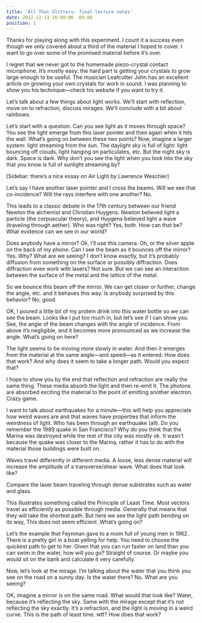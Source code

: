 ```yaml
---
title: 'All That Glitters: final lecture notes'
date: 2012-12-11 16:00:00 -08:00
position: 1
---
```


Thanks for playing along with this experiment. I count it a success even though we only covered about a third of the material I hoped to cover. I want to go over some of the promised material before it’s over.

I regret that we never got to the homemade piezo-crystal contact microphone. It’s mostly easy: the hard part is getting your crystals to grow large enough to be useful. The musician Leafcutter John has an excellent article on growing your own crystals for work in sound. I was planning to show you his technique—check his website if you want to try it.

Let’s talk about a few things about light works. We’ll start with reflection, move on to refraction, discuss mirages. We’ll conclude with a bit about rainbows.

Let’s start with a question. Can you see light as it moves through space? You see the light emerge from this laser pointer and then again when it hits the wall. What’s going on between these two points? Now, imagine a larger system: light streaming from the sun. The daylight sky is full of light: light bouncing off clouds, light hanging on particulates, etc. But the night sky is dark. Space is dark. Why don’t you see the light when you look into the sky that you know is full of sunlight streaming by?

[Sidebar: there’s a nice essay on Air Light by Lawrence Weschler]

Let’s say I have another laser pointer and I cross the beams. Will we see that co-incidence? Will the rays interfere with one another? No.

This leads to a classic debate in the 17th century between our friend Newton the alchemist and Christian Huygens. Newton believed light a particle (the corpuscular theory), and Huygens believed light a wave (traveling through aether). Who was right? Yes, both. How can that be? What evidence can we see in our world?

Does anybody have a mirror? Ok, I’ll use this camera. Oh, or the silver apple on the back of my phone. Can I see the beam as it bounces off the mirror? Yes. Why? What are we seeing? I don’t know exactly, but it’s probably diffusion from something on the surface or possibly diffraction. Does diffraction even work with lasers? Not sure. But we can see an interaction between the surface of the metal and the lattice of the metal.

So we bounce this beam off the mirror. We can get closer or further, change the angle, etc. and it behaves this way. Is anybody surprised by this behavior? No, good.

OK, I poured a little bit of my protein drink into this water bottle so we can see the beam. Looks like I put too much in, but let’s see if I can show you. See, the angle of the beam changes with the angle of incidence. From above it’s negligible, and it becomes more pronounced as we increase the angle. What’s going on here?

The light seems to be moving more slowly in water. And then it emerges from the material at the same angle—and speed—as it entered. How does that work? And why does it seem to take a longer path. Would you expect that?

I hope to show you by the end that reflection and refraction are really the same thing. These media absorb the light and then re-emit it. The photons are absorbed exciting the material to the point of emitting another electron. Crazy game.

I want to talk about earthquakes for a minute—this will help you appreciate how weird waves are and that waves have properties that inform the weirdness of light. Who has been through an earthquake (all). Do you remember the 1989 quake in San Francisco? Why do you think that the Marina was destroyed while the rest of the city was mostly ok. It wasn’t because the quake was closer to the Marina, rather it has to do with the material those buildings were built on.

Waves travel differently in different media. A loose, less dense material will increase the amplitude of a transverse/shear wave. What does that look like?

Compare the laser beam traveling  through dense substrates such as water and glass.

This illustrates something called the Principle of Least Time. Most vectors travel as efficiently as possible through media. Generally that means that they will take the shortest path. But here we see the light path bending on its way, This does not seem efficient .What’s going on?

Let’s the example that Feynman gave to a room full of young men in 1962. There is a pretty girl in a boat yelling for help. You need to choose the quickest path to get to her. Given that you can run faster on land than you can swim in the water, how will you go? Straight of course. Or maybe you would sit on the bank and calculate it very carefully.

Now, let’s look at the mirage. I’m talking about the water that you think you see on the road on a sunny day. Is the water there? No. What are you seeing?

OK, imagine a mirror is on the same road. What would that look like? Water, because it’s reflecting the sky. Same with the mirage except that it’s not reflecting the sky exactly. It’s a refraction, and the light is moving in a weird curve. This is the path of least time. wtf? How does that work?
